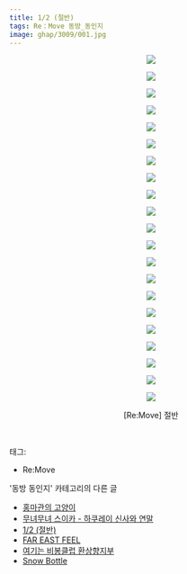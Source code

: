 ```yaml
---
title: 1/2 (절반)
tags: Re：Move 동방_동인지
image: ghap/3009/001.jpg
---
```

<div class="article">
<p style="text-align: center; clear: none; float: none;"><img src="{{ site.nasurl }}/ghap/3009/001.jpg"/></p>
<p style="text-align: center; clear: none; float: none;"><img src="{{ site.nasurl }}/ghap/3009/002.jpg"/></p>
<p style="text-align: center; clear: none; float: none;"><img src="{{ site.nasurl }}/ghap/3009/003.jpg"/></p>
<p style="text-align: center; clear: none; float: none;"><img src="{{ site.nasurl }}/ghap/3009/004.jpg"/></p>
<p style="text-align: center; clear: none; float: none;"><img src="{{ site.nasurl }}/ghap/3009/005.jpg"/></p>
<p style="text-align: center; clear: none; float: none;"><img src="{{ site.nasurl }}/ghap/3009/006.jpg"/></p>
<p style="text-align: center; clear: none; float: none;"><img src="{{ site.nasurl }}/ghap/3009/007.jpg"/></p>
<p style="text-align: center; clear: none; float: none;"><img src="{{ site.nasurl }}/ghap/3009/008.jpg"/></p>
<p style="text-align: center; clear: none; float: none;"><img src="{{ site.nasurl }}/ghap/3009/009.jpg"/></p>
<p style="text-align: center; clear: none; float: none;"><img src="{{ site.nasurl }}/ghap/3009/010.jpg"/></p>
<p style="text-align: center; clear: none; float: none;"><img src="{{ site.nasurl }}/ghap/3009/011.jpg"/></p>
<p style="text-align: center; clear: none; float: none;"><img src="{{ site.nasurl }}/ghap/3009/012.jpg"/></p>
<p style="text-align: center; clear: none; float: none;"><img src="{{ site.nasurl }}/ghap/3009/013.jpg"/></p>
<p style="text-align: center; clear: none; float: none;"><img src="{{ site.nasurl }}/ghap/3009/014.jpg"/></p>
<p style="text-align: center; clear: none; float: none;"><img src="{{ site.nasurl }}/ghap/3009/015.jpg"/></p>
<p style="text-align: center; clear: none; float: none;"><img src="{{ site.nasurl }}/ghap/3009/016.jpg"/></p>
<p style="text-align: center; clear: none; float: none;"><img src="{{ site.nasurl }}/ghap/3009/017.jpg"/></p>
<p style="text-align: center; clear: none; float: none;"><img src="{{ site.nasurl }}/ghap/3009/018.jpg"/></p>
<p style="text-align: center; clear: none; float: none;"><img src="{{ site.nasurl }}/ghap/3009/019.jpg"/></p>
<p style="text-align: center; clear: none; float: none;"><img src="{{ site.nasurl }}/ghap/3009/020.jpg"/></p>
<p style="text-align: center; clear: none; float: none;"><img src="{{ site.nasurl }}/ghap/3009/021.jpg"/></p>
<p style="text-align: center; clear: none; float: none;">[Re:Move] 절반</p>
<p><br/></p>
</div><div class="tagTrail">
<p>태그: </p>
<ul>
<li>Re:Move</li>
</ul>
</div><div class="another">
<p>'동방 동인지' 카테고리의 다른 글</p>
<ul>
<li><a href="/2016-12-27-ghap_3011">홍마관의 고양이</a></li>
<li><a href="/2016-12-27-ghap_3010">무녀무녀 스이카 - 하쿠레이 신사와 연말</a></li>
<li><a href="/2016-12-27-ghap_3009">1/2 (절반)</a></li>
<li><a href="/2016-12-27-ghap_3008">FAR EAST FEEL</a></li>
<li><a href="/2016-12-27-ghap_3007">여기는 비봉클럽 환상향지부</a></li>
<li><a href="/2016-12-27-ghap_3005">Snow Bottle</a></li>
</ul>
</div><div class="cb_module cb_fluid">
<div class="cb_wrt cb_profile">
</div><!-- commentList close -->
</div>